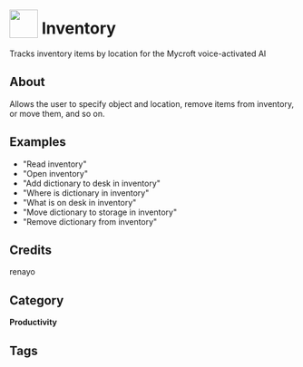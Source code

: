 # <img src="https://raw.githack.com/FortAwesome/Font-Awesome/master/svgs/solid/laptop-house.svg" card_color="#FEE255" width="50" height="50" style="vertical-align:bottom"/> Inventory
Tracks inventory items by location for the Mycroft voice-activated AI

## About
Allows the user to specify object and location, remove items from inventory, or move them, and so on.

## Examples
* "Read inventory"
* "Open inventory"
* "Add dictionary to desk in inventory"
* "Where is dictionary in inventory"
* "What is on desk in inventory"
* "Move dictionary to storage in inventory"
* "Remove dictionary from inventory"

## Credits
renayo

## Category
**Productivity**

## Tags

